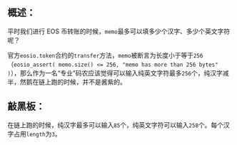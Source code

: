 ## 概述：
平时我们进行 EOS 币转账的时候，`memo`最多可以填多少个汉字、多少个英文字符呢？

官方`eosio.token`合约的`transfer`方法，`memo`被断言为长度小于等于`256`（`eosio_assert( memo.size() <= 256, "memo has more than 256 bytes" )`），那么作为一名“专业”码农应该觉得可以输入纯英文字符最多`256`个，纯汉字减半，然鹅在链上跑的时候，并不是酱紫的。

## 敲黑板：
在链上跑的时候，纯汉字最多可以输入`85`个，纯英文字符可以输入`258`个。每个汉字占用`length`为`3`。
